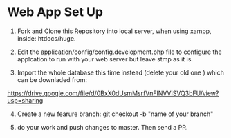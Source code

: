 # Web App Set Up

1. Fork and Clone this Repository into local server, when using xampp, inside: htdocs/huge.

2. Edit the application/config/config.development.php file to configure the applcation to run with your web server but leave stmp as it is.

3. Import the whole database this time instead (delete your old one ) which can be downladed from: 

https://drive.google.com/file/d/0BxX0dUsmMsrfVnFlNVViSVQ3bFU/view?usp=sharing

4. Create a new fearure branch: git checkout -b "name of your branch"

5. do your work and push changes to master. Then send a PR. 
